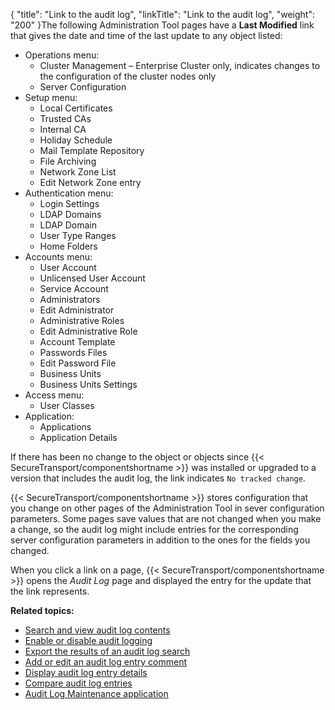 {
    "title": "Link to the audit log",
    "linkTitle": "Link to the audit log",
    "weight": "200"
}The following Administration Tool pages have a **Last Modified** link that gives the date and time of the last update to any object listed:

-   Operations menu:
    -   Cluster Management – Enterprise Cluster only, indicates changes to the configuration of the cluster nodes only
    -   Server Configuration
-   Setup menu:
    -   Local Certificates
    -   Trusted CAs
    -   Internal CA
    -   Holiday Schedule
    -   Mail Template Repository
    -   File Archiving
    -   Network Zone List
    -   Edit Network Zone entry
-   Authentication menu:
    -   Login Settings
    -   LDAP Domains
    -   LDAP Domain
    -   User Type Ranges
    -   Home Folders
-   Accounts menu:
    -   User Account
    -   Unlicensed User Account
    -   Service Account
    -   Administrators
    -   Edit Administrator
    -   Administrative Roles
    -   Edit Administrative Role
    -   Account Template
    -   Passwords Files
    -   Edit Password File
    -   Business Units
    -   Business Units Settings
-   Access menu:
    -   User Classes
-   Application:
    -   Applications
    -   Application Details

If there has been no change to the object or objects since {{< SecureTransport/componentshortname  >}} was installed or upgraded to a version that includes the audit log, the link indicates `No tracked change`.

{{< SecureTransport/componentshortname  >}} stores configuration that you change on other pages of the Administration Tool in sever configuration parameters. Some pages save values that are not changed when you make a change, so the audit log might include entries for the corresponding server configuration parameters in addition to the ones for the fields you changed.

When you click a link on a page, {{< SecureTransport/componentshortname  >}} opens the *Audit Log* page and displayed the entry for the update that the link represents.

**Related topics:**

-   [Search and view audit log contents](../t_st_search_view_audit_log_contents)
-   [Enable or disable audit logging](../t_st_enable_disable_audit_logging)
-   [Export the results of an audit log search](../t_st_export_results_audit_log_search)
-   [Add or edit an audit log entry comment](../t_st_add_edit_audit_log_entry_comment)
-   [Display audit log entry details](../t_st_display_audit_log_entry_details)
-   [Compare audit log entries](../t_st_compare_audit_log_entries)
-   [Audit Log Maintenance application](../c_st_audit_log_maintenance_application)
